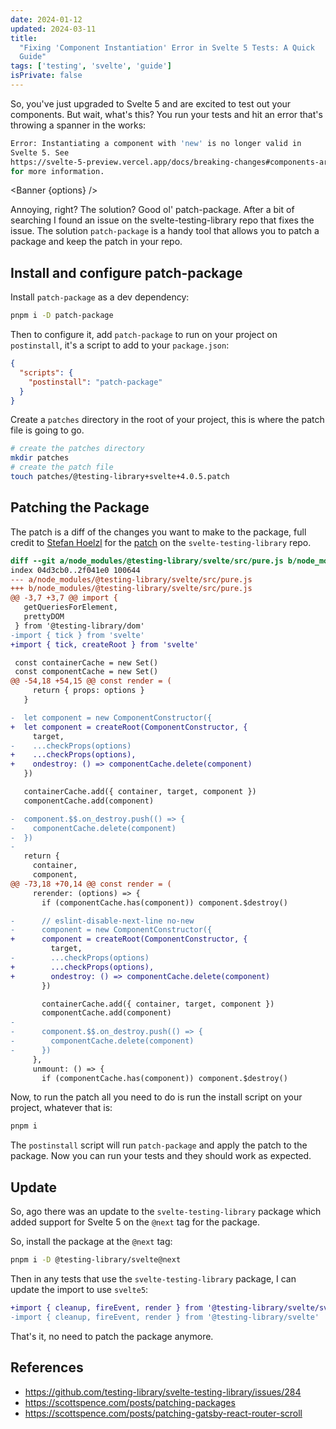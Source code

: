 ```yaml
---
date: 2024-01-12
updated: 2024-03-11
title:
  "Fixing 'Component Instantiation' Error in Svelte 5 Tests: A Quick
  Guide"
tags: ['testing', 'svelte', 'guide']
isPrivate: false
---
```


<script>
  import { Banner } from '$lib/components'
  import { DateDistance } from '$lib/components'

  const options = {
    type: 'info',
    message: `The testing library has been updated. If you're not
      seeing this error in your tests, don't worry. <br> <br> Check 
      out the <a href="#update">update</a> at the end of the post 
      for the simpler approach.
    `
  }
</script>

So, you've just upgraded to Svelte 5 and are excited to test out your
components. But wait, what's this? You run your tests and hit an error
that's throwing a spanner in the works:

```bash
Error: Instantiating a component with 'new' is no longer valid in
Svelte 5. See
https://svelte-5-preview.vercel.app/docs/breaking-changes#components-are-no-longer-classes
for more information.
```

<Banner {options} />

Annoying, right? The solution? Good ol' patch-package. After a bit of
searching I found an issue on the svelte-testing-library repo that
fixes the issue. The solution `patch-package` is a handy tool that
allows you to patch a package and keep the patch in your repo.

## Install and configure patch-package

Install `patch-package` as a dev dependency:

```bash
pnpm i -D patch-package
```

Then to configure it, add `patch-package` to run on your project on
`postinstall`, it's a script to add to your `package.json`:

```json
{
  "scripts": {
    "postinstall": "patch-package"
  }
}
```

Create a `patches` directory in the root of your project, this is
where the patch file is going to go.

```bash
# create the patches directory
mkdir patches
# create the patch file
touch patches/@testing-library+svelte+4.0.5.patch
```

## Patching the Package

The patch is a diff of the changes you want to make to the package,
full credit to [Stefan Hoelzl](https://github.com/stefanhoelzl) for
the
[patch](https://github.com/testing-library/svelte-testing-library/issues/284)
on the `svelte-testing-library` repo.

```diff
diff --git a/node_modules/@testing-library/svelte/src/pure.js b/node_modules/@testing-library/svelte/src/pure.js
index 04d3cb0..2f041e0 100644
--- a/node_modules/@testing-library/svelte/src/pure.js
+++ b/node_modules/@testing-library/svelte/src/pure.js
@@ -3,7 +3,7 @@ import {
   getQueriesForElement,
   prettyDOM
 } from '@testing-library/dom'
-import { tick } from 'svelte'
+import { tick, createRoot } from 'svelte'

 const containerCache = new Set()
 const componentCache = new Set()
@@ -54,18 +54,15 @@ const render = (
     return { props: options }
   }

-  let component = new ComponentConstructor({
+  let component = createRoot(ComponentConstructor, {
     target,
-    ...checkProps(options)
+    ...checkProps(options),
+    ondestroy: () => componentCache.delete(component)
   })

   containerCache.add({ container, target, component })
   componentCache.add(component)

-  component.$$.on_destroy.push(() => {
-    componentCache.delete(component)
-  })
-
   return {
     container,
     component,
@@ -73,18 +70,14 @@ const render = (
     rerender: (options) => {
       if (componentCache.has(component)) component.$destroy()

-      // eslint-disable-next-line no-new
-      component = new ComponentConstructor({
+      component = createRoot(ComponentConstructor, {
         target,
-        ...checkProps(options)
+        ...checkProps(options),
+        ondestroy: () => componentCache.delete(component)
       })

       containerCache.add({ container, target, component })
       componentCache.add(component)
-
-      component.$$.on_destroy.push(() => {
-        componentCache.delete(component)
-      })
     },
     unmount: () => {
       if (componentCache.has(component)) component.$destroy()
```

Now, to run the patch all you need to do is run the install script on
your project, whatever that is:

```bash
pnpm i
```

The `postinstall` script will run `patch-package` and apply the patch
to the package. Now you can run your tests and they should work as
expected.

## Update

So, <DateDistance date='2024-02-16' /> ago there was an update to the
`svelte-testing-library` package which added support for Svelte 5 on
the `@next` tag for the package.

So, install the package at the `@next` tag:

```bash
pnpm i -D @testing-library/svelte@next
```

Then in any tests that use the `svelte-testing-library` package, I can
update the import to use `svelte5`:

```diff
+import { cleanup, fireEvent, render } from '@testing-library/svelte/svelte5'
-import { cleanup, fireEvent, render } from '@testing-library/svelte'
```

That's it, no need to patch the package anymore.

## References

- https://github.com/testing-library/svelte-testing-library/issues/284
- https://scottspence.com/posts/patching-packages
- https://scottspence.com/posts/patching-gatsby-react-router-scroll
